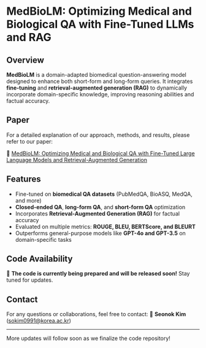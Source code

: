 # MedBioLM: Optimizing Medical and Biological QA with Fine-Tuned LLMs and RAG

## Overview
**MedBioLM** is a domain-adapted biomedical question-answering model designed to enhance both short-form and long-form queries. It integrates **fine-tuning** and **retrieval-augmented generation (RAG)** to dynamically incorporate domain-specific knowledge, improving reasoning abilities and factual accuracy.

## Paper
For a detailed explanation of our approach, methods, and results, please refer to our paper:

🔗 [MedBioLM: Optimizing Medical and Biological QA with Fine-Tuned Large Language Models and Retrieval-Augmented Generation](https://drive.google.com/file/d/1v5M1Y3Po9oZtP5jvOvKZsueoT34GO7Oi/view?usp=sharing)

## Features
- Fine-tuned on **biomedical QA datasets** (PubMedQA, BioASQ, MedQA, and more)
- **Closed-ended QA**, **long-form QA**, and **short-form QA** optimization
- Incorporates **Retrieval-Augmented Generation (RAG)** for factual accuracy
- Evaluated on multiple metrics: **ROUGE, BLEU, BERTScore, and BLEURT**
- Outperforms general-purpose models like **GPT-4o and GPT-3.5** on domain-specific tasks

## Code Availability
🔧 **The code is currently being prepared and will be released soon!** Stay tuned for updates.

## Contact
For any questions or collaborations, feel free to contact:
📩 **Seonok Kim** (sokim0991@korea.ac.kr)

---
More updates will follow soon as we finalize the code repository!

